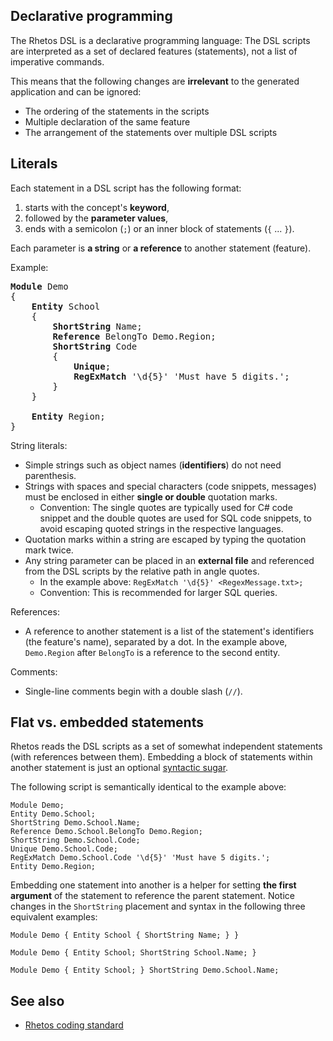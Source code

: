 ## Declarative programming

The Rhetos DSL is a declarative programming language: The DSL scripts are interpreted as a set of declared features (statements), not a list of imperative commands.

This means that the following changes are **irrelevant** to the generated application and can be ignored:

* The ordering of the statements in the scripts
* Multiple declaration of the same feature
* The arrangement of the statements over multiple DSL scripts

## Literals

Each statement in a DSL script has the following format:

1. starts with the concept's **keyword**,
2. followed by the **parameter values**,
3. ends with a semicolon (`;`) or an inner block of statements (`{` ... `}`).

Each parameter is **a string** or **a reference** to another statement (feature).

Example:

<pre>
<b>Module</b> Demo
{
    <b>Entity</b> School
    {
        <b>ShortString</b> Name;
        <b>Reference</b> BelongTo Demo.Region;
        <b>ShortString</b> Code
        {
            <b>Unique</b>;
            <b>RegExMatch</b> '\d{5}' 'Must have 5 digits.';
        }
    }

    <b>Entity</b> Region;
}
</pre>

String literals:

* Simple strings such as object names (**identifiers**) do not need parenthesis.
* Strings with spaces and special characters (code snippets, messages) must be enclosed in either **single or double** quotation marks.
  * Convention: The single quotes are typically used for C# code snippet and the double quotes are used for SQL code snippets,
  to avoid escaping quoted strings in the respective languages.
* Quotation marks within a string are escaped by typing the quotation mark twice.
* Any string parameter can be placed in an **external file** and referenced from the DSL scripts by the relative path in angle quotes.
  * In the example above: `RegExMatch '\d{5}' <RegexMessage.txt>;`
  * Convention: This is recommended for larger SQL queries.

References:

* A reference to another statement is a list of the statement's identifiers (the feature's name), separated by a dot. In the example above, `Demo.Region` after `BelongTo` is a reference to the second entity.

Comments:

* Single-line comments begin with a double slash (`//`).

## Flat vs. embedded statements

Rhetos reads the DSL scripts as a set of somewhat independent statements (with references between them).
Embedding a block of statements within another statement is just an optional [syntactic sugar](https://en.wikipedia.org/wiki/Syntactic_sugar).

The following script is semantically identical to the example above:

```
Module Demo;
Entity Demo.School;
ShortString Demo.School.Name;
Reference Demo.School.BelongTo Demo.Region;
ShortString Demo.School.Code;
Unique Demo.School.Code;
RegExMatch Demo.School.Code '\d{5}' 'Must have 5 digits.';
Entity Demo.Region;
```

Embedding one statement into another is a helper for setting **the first argument** of the statement to reference the parent statement. Notice changes in the `ShortString` placement and syntax in the following three equivalent examples:

```
Module Demo { Entity School { ShortString Name; } }

Module Demo { Entity School; ShortString School.Name; }

Module Demo { Entity School; } ShortString Demo.School.Name;
```

## See also

* [Rhetos coding standard](https://github.com/Rhetos/Rhetos/wiki/Rhetos-coding-standard)

